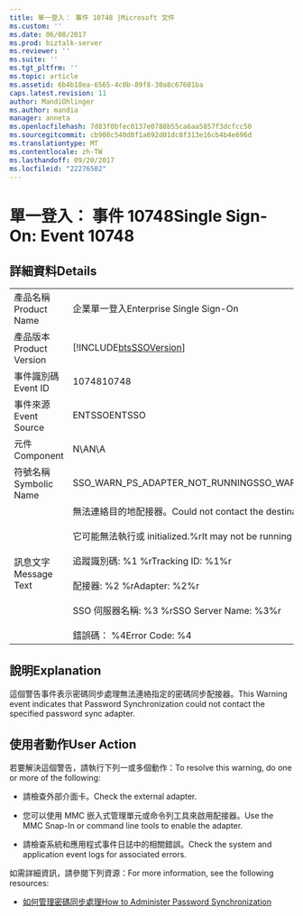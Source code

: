 ```yaml
---
title: 單一登入： 事件 10748 |Microsoft 文件
ms.custom: ''
ms.date: 06/08/2017
ms.prod: biztalk-server
ms.reviewer: ''
ms.suite: ''
ms.tgt_pltfrm: ''
ms.topic: article
ms.assetid: 6b4b18ea-6565-4c0b-89f8-30a8c67601ba
caps.latest.revision: 11
author: MandiOhlinger
ms.author: mandia
manager: anneta
ms.openlocfilehash: 7d83f0bfec0137e0788b55ca6aa5857f3dcfcc50
ms.sourcegitcommit: cb908c540d8f1a692d01dc8f313e16cb4b4e696d
ms.translationtype: MT
ms.contentlocale: zh-TW
ms.lasthandoff: 09/20/2017
ms.locfileid: "22276502"
---
```

# <a name="single-sign-on-event-10748"></a><span data-ttu-id="dc81f-102">單一登入： 事件 10748</span><span class="sxs-lookup"><span data-stu-id="dc81f-102">Single Sign-On: Event 10748</span></span>
## <a name="details"></a><span data-ttu-id="dc81f-103">詳細資料</span><span class="sxs-lookup"><span data-stu-id="dc81f-103">Details</span></span>  
  
|||  
|-|-|  
|<span data-ttu-id="dc81f-104">產品名稱</span><span class="sxs-lookup"><span data-stu-id="dc81f-104">Product Name</span></span>|<span data-ttu-id="dc81f-105">企業單一登入</span><span class="sxs-lookup"><span data-stu-id="dc81f-105">Enterprise Single Sign-On</span></span>|  
|<span data-ttu-id="dc81f-106">產品版本</span><span class="sxs-lookup"><span data-stu-id="dc81f-106">Product Version</span></span>|[!INCLUDE[btsSSOVersion](../includes/btsssoversion-md.md)]|  
|<span data-ttu-id="dc81f-107">事件識別碼</span><span class="sxs-lookup"><span data-stu-id="dc81f-107">Event ID</span></span>|<span data-ttu-id="dc81f-108">10748</span><span class="sxs-lookup"><span data-stu-id="dc81f-108">10748</span></span>|  
|<span data-ttu-id="dc81f-109">事件來源</span><span class="sxs-lookup"><span data-stu-id="dc81f-109">Event Source</span></span>|<span data-ttu-id="dc81f-110">ENTSSO</span><span class="sxs-lookup"><span data-stu-id="dc81f-110">ENTSSO</span></span>|  
|<span data-ttu-id="dc81f-111">元件</span><span class="sxs-lookup"><span data-stu-id="dc81f-111">Component</span></span>|<span data-ttu-id="dc81f-112">N\A</span><span class="sxs-lookup"><span data-stu-id="dc81f-112">N\A</span></span>|  
|<span data-ttu-id="dc81f-113">符號名稱</span><span class="sxs-lookup"><span data-stu-id="dc81f-113">Symbolic Name</span></span>|<span data-ttu-id="dc81f-114">SSO_WARN_PS_ADAPTER_NOT_RUNNING</span><span class="sxs-lookup"><span data-stu-id="dc81f-114">SSO_WARN_PS_ADAPTER_NOT_RUNNING</span></span>|  
|<span data-ttu-id="dc81f-115">訊息文字</span><span class="sxs-lookup"><span data-stu-id="dc81f-115">Message Text</span></span>|<span data-ttu-id="dc81f-116">無法連絡目的地配接器。</span><span class="sxs-lookup"><span data-stu-id="dc81f-116">Could not contact the destination adapter.</span></span><br /><br /> <span data-ttu-id="dc81f-117">它可能無法執行或 initialized.%r</span><span class="sxs-lookup"><span data-stu-id="dc81f-117">It may not be running or initialized.%r</span></span><br /><br /> <span data-ttu-id="dc81f-118">追蹤識別碼: %1 %r</span><span class="sxs-lookup"><span data-stu-id="dc81f-118">Tracking ID: %1%r</span></span><br /><br /> <span data-ttu-id="dc81f-119">配接器: %2 %r</span><span class="sxs-lookup"><span data-stu-id="dc81f-119">Adapter: %2%r</span></span><br /><br /> <span data-ttu-id="dc81f-120">SSO 伺服器名稱: %3 %r</span><span class="sxs-lookup"><span data-stu-id="dc81f-120">SSO Server Name: %3%r</span></span><br /><br /> <span data-ttu-id="dc81f-121">錯誤碼： %4</span><span class="sxs-lookup"><span data-stu-id="dc81f-121">Error Code: %4</span></span>|  
  
## <a name="explanation"></a><span data-ttu-id="dc81f-122">說明</span><span class="sxs-lookup"><span data-stu-id="dc81f-122">Explanation</span></span>  
 <span data-ttu-id="dc81f-123">這個警告事件表示密碼同步處理無法連絡指定的密碼同步配接器。</span><span class="sxs-lookup"><span data-stu-id="dc81f-123">This Warning event indicates that Password Synchronization could not contact the specified password sync adapter.</span></span>  
  
## <a name="user-action"></a><span data-ttu-id="dc81f-124">使用者動作</span><span class="sxs-lookup"><span data-stu-id="dc81f-124">User Action</span></span>  
 <span data-ttu-id="dc81f-125">若要解決這個警告，請執行下列一或多個動作：</span><span class="sxs-lookup"><span data-stu-id="dc81f-125">To resolve this warning, do one or more of the following:</span></span>  
  
-   <span data-ttu-id="dc81f-126">請檢查外部介面卡。</span><span class="sxs-lookup"><span data-stu-id="dc81f-126">Check the external adapter.</span></span>  
  
-   <span data-ttu-id="dc81f-127">您可以使用 MMC 嵌入式管理單元或命令列工具來啟用配接器。</span><span class="sxs-lookup"><span data-stu-id="dc81f-127">Use the MMC Snap-In or command line tools to enable the adapter.</span></span>  
  
-   <span data-ttu-id="dc81f-128">請檢查系統和應用程式事件日誌中的相關錯誤。</span><span class="sxs-lookup"><span data-stu-id="dc81f-128">Check the system and application event logs for associated errors.</span></span>  
  
 <span data-ttu-id="dc81f-129">如需詳細資訊，請參閱下列資源：</span><span class="sxs-lookup"><span data-stu-id="dc81f-129">For more information, see the following resources:</span></span>  
  
-   [<span data-ttu-id="dc81f-130">如何管理密碼同步處理</span><span class="sxs-lookup"><span data-stu-id="dc81f-130">How to Administer Password Synchronization</span></span>](../core/how-to-administer-password-synchronization.md)